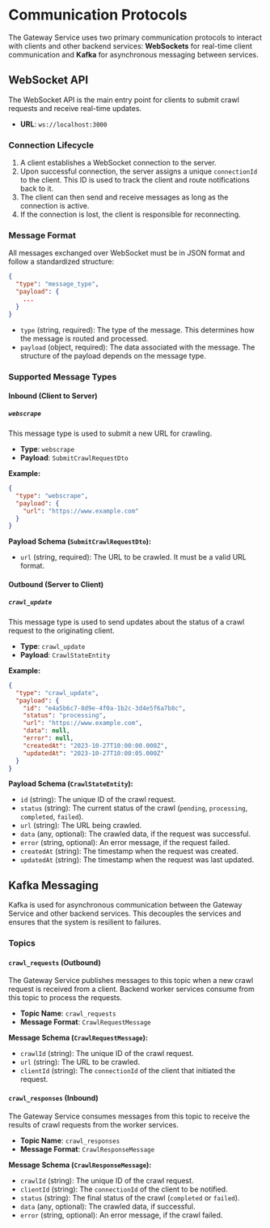 # Communication Protocols

The Gateway Service uses two primary communication protocols to interact with clients and other backend services: **WebSockets** for real-time client communication and **Kafka** for asynchronous messaging between services.

## WebSocket API

The WebSocket API is the main entry point for clients to submit crawl requests and receive real-time updates.

- **URL**: `ws://localhost:3000`

### Connection Lifecycle

1.  A client establishes a WebSocket connection to the server.
2.  Upon successful connection, the server assigns a unique `connectionId` to the client. This ID is used to track the client and route notifications back to it.
3.  The client can then send and receive messages as long as the connection is active.
4.  If the connection is lost, the client is responsible for reconnecting.

### Message Format

All messages exchanged over WebSocket must be in JSON format and follow a standardized structure:

```json
{
  "type": "message_type",
  "payload": {
    ...
  }
}
```

- `type` (string, required): The type of the message. This determines how the message is routed and processed.
- `payload` (object, required): The data associated with the message. The structure of the payload depends on the message type.

### Supported Message Types

#### Inbound (Client to Server)

##### `webscrape`

This message type is used to submit a new URL for crawling.

- **Type**: `webscrape`
- **Payload**: `SubmitCrawlRequestDto`

**Example:**

```json
{
  "type": "webscrape",
  "payload": {
    "url": "https://www.example.com"
  }
}
```

**Payload Schema (`SubmitCrawlRequestDto`):**

- `url` (string, required): The URL to be crawled. It must be a valid URL format.

#### Outbound (Server to Client)

##### `crawl_update`

This message type is used to send updates about the status of a crawl request to the originating client.

- **Type**: `crawl_update`
- **Payload**: `CrawlStateEntity`

**Example:**

```json
{
  "type": "crawl_update",
  "payload": {
    "id": "e4a5b6c7-8d9e-4f0a-1b2c-3d4e5f6a7b8c",
    "status": "processing",
    "url": "https://www.example.com",
    "data": null,
    "error": null,
    "createdAt": "2023-10-27T10:00:00.000Z",
    "updatedAt": "2023-10-27T10:00:05.000Z"
  }
}
```

**Payload Schema (`CrawlStateEntity`):**

- `id` (string): The unique ID of the crawl request.
- `status` (string): The current status of the crawl (`pending`, `processing`, `completed`, `failed`).
- `url` (string): The URL being crawled.
- `data` (any, optional): The crawled data, if the request was successful.
- `error` (string, optional): An error message, if the request failed.
- `createdAt` (string): The timestamp when the request was created.
- `updatedAt` (string): The timestamp when the request was last updated.

## Kafka Messaging

Kafka is used for asynchronous communication between the Gateway Service and other backend services. This decouples the services and ensures that the system is resilient to failures.

### Topics

#### `crawl_requests` (Outbound)

The Gateway Service publishes messages to this topic when a new crawl request is received from a client. Backend worker services consume from this topic to process the requests.

- **Topic Name**: `crawl_requests`
- **Message Format**: `CrawlRequestMessage`

**Message Schema (`CrawlRequestMessage`):**

- `crawlId` (string): The unique ID of the crawl request.
- `url` (string): The URL to be crawled.
- `clientId` (string): The `connectionId` of the client that initiated the request.

#### `crawl_responses` (Inbound)

The Gateway Service consumes messages from this topic to receive the results of crawl requests from the worker services.

- **Topic Name**: `crawl_responses`
- **Message Format**: `CrawlResponseMessage`

**Message Schema (`CrawlResponseMessage`):**

- `crawlId` (string): The unique ID of the crawl request.
- `clientId` (string): The `connectionId` of the client to be notified.
- `status` (string): The final status of the crawl (`completed` or `failed`).
- `data` (any, optional): The crawled data, if successful.
- `error` (string, optional): An error message, if the crawl failed.
